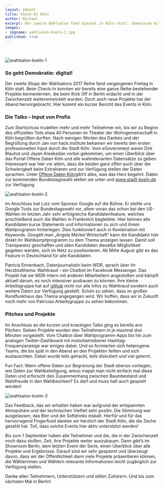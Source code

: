 ```yaml
---
layout: advent
title: Check-In Köln
author: Michael
excerpt: Der zweite Wahlsalon fand diesmal in Köln statt. Gemeinsam mit der Stadt konnten neue und bestehende Projekte vorgestellt und weiterentwickelt werden. Lest hier den Bericht vom Event -
images:
- imgname: wahlsalon-koeln-1.jpg
published: true
---
```




<br>

![wahlsalon-koeln-1](/blog/wahlsalon-koeln-1.jpg)


### So geht Demokratie: digital!


Der zweite Stopp der Wahlsalons 2017 Reihe fand vergangenen Freitag in Köln statt. Beim Check-In konnten wir bereits eine ganze Reihe bestehender Projekte kennenlernen, die beim Kick Off in Berlin erdacht und in der Zwischenzeit weiterentwickelt wurden. Doch auch neue Projekte hat der Abend hervorgebracht. Hier kommt ein kurzer Bericht des Events in Köln.

### Die Talks – Input von Profis

Zum Startschuss trudelten mehr und mehr Teilnehmer ein, bis wir zu Beginn des offiziellen Teils etwa 40 Personen im Theater der Wohngemeinschaft in Köln begrüßen durften. Nach wenigen Worten des Dankes und der Begrüßung durch Jan von hack.institute bekamen wir bereits den ersten professionellen Input durch die Stadt Köln. Vom eGovernment waren Dirk Blauhut und Jayan Areekadan vorbei gekommen, um einen Überblick über das Portal Offene Daten Köln und alle wahlrelevanten Datensätze zu geben. Interessant war hier vor allem, dass die beiden ganz offen auch über die Schwierigkeit beim Extrahieren und zur Verfügung stellen der Daten sprachen. Unter <a href="www.offenedaten-koeln.de ">Offene Daten Köln</a>gibt’s alles, was das Herz begehrt. Daten zur kommenden Bundestagswahl stellen sie unter und www.stadt-koeln.de zur Verfügung.

![wahlsalon-koeln-2](/blog/wahlsalon-koeln-2.jpg)

Im Anschluss trat Lutz vom Sponsor Google auf die Bühne. Er stellte uns Google Tools zur Bundestagswahl vor, allem voran das schon bei den US-Wahlen im letzten Jahr sehr erfolgreiche Kandidatenfeature, welches anschließend auch die Wahlen in Frankreich begleitete. Hier können alle Kandidaten kurze Statements und Informationen zu sich und ihrem Wahlprogramm hinterlegen. Dies funktioniert auch in Kombination mit Keywords. Googelt man „Angela Merkel Wirtschaft“ kann die Kandidatin hier direkt ihr Wahlkampfprogramm zu dem Thema anzeigen lassen. Damit soll Transparenz geschaffen und allen Kandidaten dieselbe Möglichkeit gegeben werden, sich im Netz zu positionieren. Ab Mitte August gibt es das Feature in Deutschland für alle Kandidaten.

Patricia Ennenbach, Datenjournalistin beim WDR, sprach über ihr Herzblutthema: Wahltraud – ein Chatbot im Facebook Messenger. Das Projekt hat sie WDR-intern mit anderen Mitarbeitern angestoßen und kämpft aktuell darum, es noch intensiver ausbauen zu können. Ihre kleine Arbeitsgruppe hat auf <a href="https://github.com/wdr-data">github</a> nicht nur alle Infos zu Wahltraud sondern auch weitere Daten zur Verfügung gestellt. Schön zu sehen, dass im großen Rundfunkhaus das Thema angegangen wird. Wir hoffen, dass wir in Zukunft noch mehr von Patricias Arbeitsgruppe zu sehen bekommen.

### Pitches und Projekte

Im Anschluss an die kurzen und knackigen Talks ging es bereits ans Pitchen: Sieben Projekte wurden den Teilnehmern in je maximal drei Minuten vorgestellt. Vom Chatbot über Wahlprogramm-Apps bis hin zum analogen Twitter-Dashboard mit motorbetriebener Hashtag-Frequenzanzeige war einiges dabei. Und so formierten sich heterogene Teams, die bis spät in den Abend an den Projekten feilten und sich austauschten. Dabei wurde teils gehackt, teils diskutiert und viel gelernt.

Fun Fact: Wenn offene Daten zur Begrünung der Stadt ebenso vorliegen, wie Daten zur Wahlbeteiligung, wieso mappt man nicht einfach mal diese Daten und erforscht den Zusammenhang zwischen Baumbestand und Wahlfreude in den Wahlbezirken? Es darf und muss halt auch gespielt werden!

![wahlsalon-koeln-3](/blog/wahlsalon-koeln-3.jpg)

Das Feedback, das wir erhalten haben war aufgrund der entspannten Atmopshäre und der technischen Vielfalt sehr positiv. Die Stimmung war ausgelassen, das Bier und die Softdrinks eiskalt. Hierfür und für das hervorragend Fingerfood danken wir herzlich der Stadt Köln, die die Zeche gezahlt hat. Toll, dass solche Events hier aktiv unterstützt werden!

Bis zum 1 September haben alle Teilnehmer und die, die in der Zwischenzeit noch dazu stoßen, Zeit, ihre Projekte weiter auszubauen. Dann gibt’s im Showroom Berlin, dem letzten Event der Serie, einen Überblick über alle Projekte und Ergebnisse. Darauf sind wir sehr gespannt und überzeugt davon, dass wir der Öffentlichkeit dann viele Projekte präsentieren können, die Wählerinnen und Wählern relevante Informationen leicht zugänglich zur Verfügung stellen.

Danke allen Teilnehmern, Unterstützern und stillen Zuhörern. Und bis zum nächsten Mal in Berlin!
<br>
